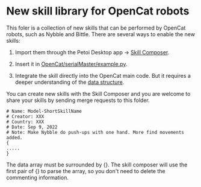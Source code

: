 # New skill library for OpenCat robots

This foler is a collection of new skills that can be performed by OpenCat robots, such as Nybble and Bittle. There are several ways to enable the new skills:

1. Import them through the Petoi Desktop app -> [Skill Composer](https://docs.petoi.com/desktop-app/skill-composer). 
2. Insert it in [OpenCat/serialMaster/example.py](https://docs.petoi.com/api/serialmaster-user-guide#method-2-run-the-custom-scheduler-example.py).

3. Integrate the skill directly into the OpenCat main code. But it requires a deeper understanding of the [data structure](https://bittle.petoi.com/11-tutorial-on-creating-new-skills). 

You can create new skills with the Skill Composer and you are welcome to share your skills by sending merge requests to this folder. 

```
# Name: Model-ShortSkillName
# Creator: XXX
# Country: XXX
# Date: Sep 9, 2022
# Note: Make Nybble do push-ups with one hand. More find movements added.
{
.....
}
```

The data array must be surrounded by {}. The skill composer will use the first pair of {} to parse the array, so you don't need to delete the commenting information. 

